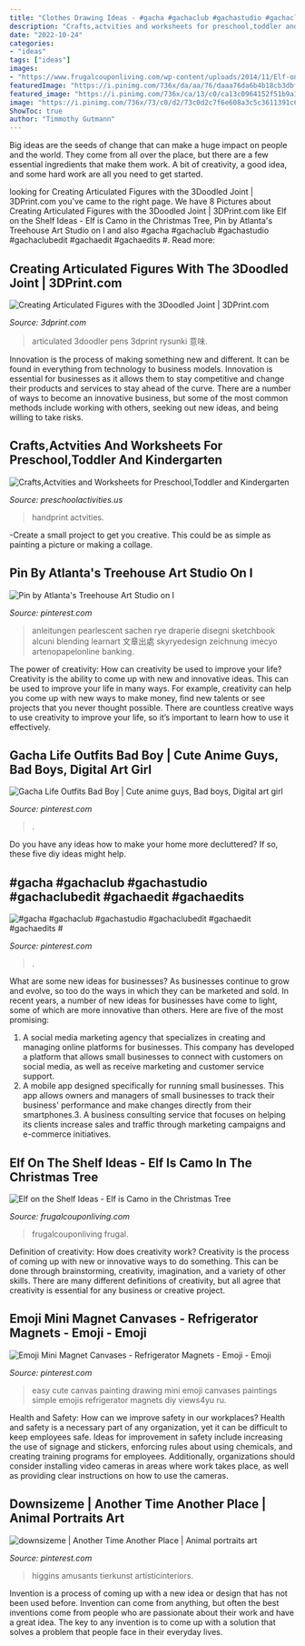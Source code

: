 ```yaml
---
title: "Clothes Drawing Ideas - #gacha #gachaclub #gachastudio #gachaclubedit #gachaedit #gachaedits #"
description: "Crafts,actvities and worksheets for preschool,toddler and kindergarten"
date: "2022-10-24"
categories:
- "ideas"
tags: ["ideas"]
images:
- "https://www.frugalcouponliving.com/wp-content/uploads/2014/11/Elf-on-the-shelf-ideas-camo-frugal-coupon-living.jpg"
featuredImage: "https://i.pinimg.com/736x/da/aa/76/daaa76da6b4b18cb3dbfe4a337b11e53--refrigerator-magnets-emojis.jpg"
featured_image: "https://i.pinimg.com/736x/ca/13/c0/ca13c0964152f51b9a1c89da74c9a22a.jpg"
image: "https://i.pinimg.com/736x/73/c0/d2/73c0d2c7f6e608a3c5c3611391c6d674.jpg"
ShowToc: true
author: "Timmothy Gutmann"
---
```



Big ideas are the seeds of change that can make a huge impact on people and the world. They come from all over the place, but there are a few essential ingredients that make them work. A bit of creativity, a good idea, and some hard work are all you need to get started.

	

		
looking for Creating Articulated Figures with the 3Doodled Joint | 3DPrint.com you've came to the right page. We have 8 Pictures about Creating Articulated Figures with the 3Doodled Joint | 3DPrint.com like Elf on the Shelf Ideas - Elf is Camo in the Christmas Tree, Pin by Atlanta&#039;s Treehouse Art Studio on I and also #gacha #gachaclub #gachastudio #gachaclubedit #gachaedit #gachaedits #. Read more:
		
    
## Creating Articulated Figures With The 3Doodled Joint | 3DPrint.com

<img loading=lazy src="https://3dprint.com/wp-content/uploads/2015/06/Doodle-joint-hand.jpg" onerror="this.onerror=null;this.src='https://tse3.mm.bing.net/th?id=OIP.N5lhkIkX3NigiRhUMeF_vwHaJ4&amp;pid=15.1';" alt="Creating Articulated Figures with the 3Doodled Joint | 3DPrint.com">

_Source: 3dprint.com_

>articulated 3doodler pens 3dprint rysunki 意味. 

	

Innovation is the process of making something new and different. It can be found in everything from technology to business models. Innovation is essential for businesses as it allows them to stay competitive and change their products and services to stay ahead of the curve. There are a number of ways to become an innovative business, but some of the most common methods include working with others, seeking out new ideas, and being willing to take risks.

    
## Crafts,Actvities And Worksheets For Preschool,Toddler And Kindergarten

<img loading=lazy src="https://www.preschoolactivities.us/wp-content/uploads/2016/07/handprint-flower.jpg" onerror="this.onerror=null;this.src='https://tse2.mm.bing.net/th?id=OIP.pJPJsaAcsYKt4i9n9OKL2gHaJ6&amp;pid=15.1';" alt="Crafts,Actvities and Worksheets for Preschool,Toddler and Kindergarten">

_Source: preschoolactivities.us_

>handprint actvities. 

	

-Create a small project to get you creative. This could be as simple as painting a picture or making a collage. 

    
## Pin By Atlanta&#039;s Treehouse Art Studio On I

<img loading=lazy src="https://i.pinimg.com/736x/ca/13/c0/ca13c0964152f51b9a1c89da74c9a22a.jpg" onerror="this.onerror=null;this.src='https://tse2.mm.bing.net/th?id=OIP.Va7aklT152_JmKvv1Bj-iwHaKe&amp;pid=15.1';" alt="Pin by Atlanta&#039;s Treehouse Art Studio on I">

_Source: pinterest.com_

>anleitungen pearlescent sachen rye draperie disegni sketchbook alcuni blending learnart 文章出處 skyryedesign zeichnung imecyo artenopapelonline banking. 

	

The power of creativity: How can creativity be used to improve your life?
Creativity is the ability to come up with new and innovative ideas. This can be used to improve your life in many ways. For example, creativity can help you come up with new ways to make money, find new talents or see projects that you never thought possible. There are countless creative ways to use creativity to improve your life, so it’s important to learn how to use it effectively.

    
## Gacha Life Outfits Bad Boy | Cute Anime Guys, Bad Boys, Digital Art Girl

<img loading=lazy src="https://i.pinimg.com/736x/96/56/ec/9656ecf21126ffc34c1bcbe5cae12931.jpg" onerror="this.onerror=null;this.src='https://tse1.mm.bing.net/th?id=OIP.-zVEr92Jjtwxp4KrhPoH8AHaMn&amp;pid=15.1';" alt="Gacha Life Outfits Bad Boy | Cute anime guys, Bad boys, Digital art girl">

_Source: pinterest.com_

>. 

	

Do you have any ideas how to make your home more decluttered? If so, these five diy ideas might help.

    
## #gacha #gachaclub #gachastudio #gachaclubedit #gachaedit #gachaedits #

<img loading=lazy src="https://i.pinimg.com/736x/73/c0/d2/73c0d2c7f6e608a3c5c3611391c6d674.jpg" onerror="this.onerror=null;this.src='https://tse1.mm.bing.net/th?id=OIP.mO2RyedJ7jCebASHvDE_dAHaHY&amp;pid=15.1';" alt="#gacha #gachaclub #gachastudio #gachaclubedit #gachaedit #gachaedits #">

_Source: pinterest.com_

>. 

	

What are some new ideas for businesses?
As businesses continue to grow and evolve, so too do the ways in which they can be marketed and sold. In recent years, a number of new ideas for businesses have come to light, some of which are more innovative than others. Here are five of the most promising:
1. A social media marketing agency that specializes in creating and managing online platforms for businesses. This company has developed a platform that allows small businesses to connect with customers on social media, as well as receive marketing and customer service support.
2. A mobile app designed specifically for running small businesses. This app allows owners and managers of small businesses to track their business' performance and make changes directly from their smartphones.3. A business consulting service that focuses on helping its clients increase sales and traffic through marketing campaigns and e-commerce initiatives.
    
## Elf On The Shelf Ideas - Elf Is Camo In The Christmas Tree

<img loading=lazy src="https://www.frugalcouponliving.com/wp-content/uploads/2014/11/Elf-on-the-shelf-ideas-camo-frugal-coupon-living.jpg" onerror="this.onerror=null;this.src='https://tse2.mm.bing.net/th?id=OIP.7r37pjWjbchiaOhq1IXnjgHaLH&amp;pid=15.1';" alt="Elf on the Shelf Ideas - Elf is Camo in the Christmas Tree">

_Source: frugalcouponliving.com_

>frugalcouponliving frugal. 

	

Definition of creativity: How does creativity work?
Creativity is the process of coming up with new or innovative ways to do something. This can be done through brainstorming, creativity, imagination, and a variety of other skills. There are many different definitions of creativity, but all agree that creativity is essential for any business or creative project.

    
## Emoji Mini Magnet Canvases - Refrigerator Magnets - Emoji - Emoji

<img loading=lazy src="https://i.pinimg.com/736x/da/aa/76/daaa76da6b4b18cb3dbfe4a337b11e53--refrigerator-magnets-emojis.jpg" onerror="this.onerror=null;this.src='https://tse4.mm.bing.net/th?id=OIP.oCbYmgA43oIdSwNXBa71AQHaNK&amp;pid=15.1';" alt="Emoji Mini Magnet Canvases - Refrigerator Magnets - Emoji - Emoji">

_Source: pinterest.com_

>easy cute canvas painting drawing mini emoji canvases paintings simple emojis refrigerator magnets diy views4yu ru. 

	

Health and Safety: How can we improve safety in our workplaces?
Health and safety is a necessary part of any organization, yet it can be difficult to keep employees safe. Ideas for improvement in safety include increasing the use of signage and stickers, enforcing rules about using chemicals, and creating training programs for employees. Additionally, organizations should consider installing video cameras in areas where work takes place, as well as providing clear instructions on how to use the cameras.

    
## Downsizeme | Another Time Another Place | Animal Portraits Art

<img loading=lazy src="https://i.pinimg.com/736x/09/f8/aa/09f8aa44a6734e9f2885e754f3e5f713.jpg" onerror="this.onerror=null;this.src='https://tse2.mm.bing.net/th?id=OIP.9bekNKGPk962-bK0GSKSSgAAAA&amp;pid=15.1';" alt="downsizeme | Another Time Another Place | Animal portraits art">

_Source: pinterest.com_

>higgins amusants tierkunst artisticinteriors. 

	

Invention is a process of coming up with a new idea or design that has not been used before. Invention can come from anything, but often the best inventions come from people who are passionate about their work and have a great idea. The key to any invention is to come up with a solution that solves a problem that people face in their everyday lives.

